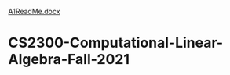 [A1ReadMe.docx](https://github.com/BrettAF/CS2300-Computational-Linear-Algebra-Fall-2021/files/7139183/A1ReadMe.docx)
# CS2300-Computational-Linear-Algebra-Fall-2021

